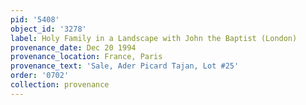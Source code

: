 ```yaml
---
pid: '5408'
object_id: '3278'
label: Holy Family in a Landscape with John the Baptist (London)
provenance_date: Dec 20 1994
provenance_location: France, Paris
provenance_text: 'Sale, Ader Picard Tajan, Lot #25'
order: '0702'
collection: provenance
---
```

